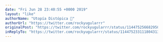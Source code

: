 ```yaml
---
date: "Fri Jun 28 23:40:55 +0000 2019"
layout: "like"
authorName: "Utopía Distópica 💚"
authorUrl: "https://twitter.com/rockyugularrr"
originalPost: "https://twitter.com/rockyugularrr/status/1144752566829506560"
inReplyTo: "https://twitter.com/rockyugularrr/status/1144752331118043137"
---
```

